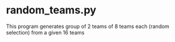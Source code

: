# random_teams.py
This program generates group of 2 teams of 8 teams each (random selection) from a given 16 teams
